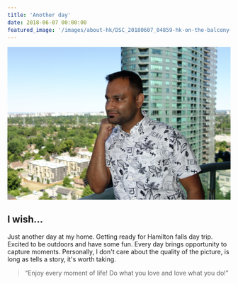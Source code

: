 ```yaml
---
title: 'Another day'
date: 2018-06-07 00:00:00
featured_image: '/images/about-hk/DSC_20180607_04859-hk-on-the-balcony-1200x800.jpg'
---
```


![](/images/about-hk/DSC_20180607_04859-hk-on-the-balcony-1200x800.jpg)

## I wish...

Just another day at my home. Getting ready for Hamilton falls day trip. Excited to be outdoors and have some fun.
Every day brings opportunity to capture moments. Personally, I don't care about the quality of the picture, is long
as tells a story, it's worth taking. 

> “Enjoy every moment of life! Do what you love and love what you do!”

